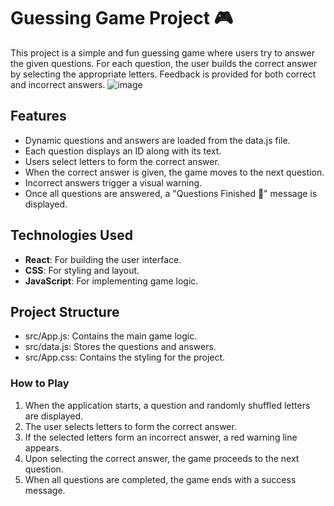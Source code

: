 # Guessing Game Project 🎮
This project is a simple and fun guessing game where users try to answer the given questions. For each question, the user builds the correct answer by selecting the appropriate letters. Feedback is provided for both correct and incorrect answers.
![image](https://github.com/user-attachments/assets/79f4783e-d49b-4cdb-a1cd-fcd44e9dbb25)

## Features 
- Dynamic questions and answers are loaded from the data.js file.
- Each question displays an ID along with its text.
- Users select letters to form the correct answer.
- When the correct answer is given, the game moves to the next question.
- Incorrect answers trigger a visual warning.
- Once all questions are answered, a "Questions Finished 🥳" message is displayed.

## Technologies Used 
- **React**: For building the user interface.
- **CSS**: For styling and layout.
- **JavaScript**: For implementing game logic.

## Project Structure
- src/App.js: Contains the main game logic.
- src/data.js: Stores the questions and answers.
- src/App.css: Contains the styling for the project.

### How to Play
1. When the application starts, a question and randomly shuffled letters are displayed.
2. The user selects letters to form the correct answer.
3. If the selected letters form an incorrect answer, a red warning line appears.
4. Upon selecting the correct answer, the game proceeds to the next question.
5. When all questions are completed, the game ends with a success message.
